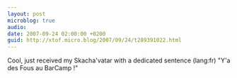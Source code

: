 ```yaml
---
layout: post
microblog: true
audio: 
date: 2007-09-24 02:00:00 +0200
guid: http://xtof.micro.blog/2007/09/24/t289391022.html
---
```

Cool, just received my Skacha'vatar with a dedicated sentence (lang:fr) "Y'a des Fous au BarCamp !"
